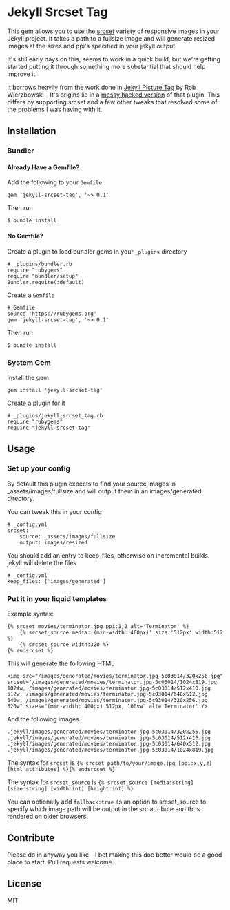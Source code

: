 # Jekyll Srcset Tag

This gem allows you to use the [srcset](https://responsiveimages.org/) variety of responsive images in your Jekyll project.
It takes a path to a fullsize image and will generate resized images at the sizes and ppi's specified in your jekyll output.

It's still early days on this, seems to work in a quick build, but we're getting started putting it through something more substantial that should help improve it.

It borrows heavily from the work done in [Jekyll Picture Tag](https://github.com/robwierzbowski/jekyll-picture-tag) by Rob Wierzbowski - It's origins lie in a [messy hacked version](https://gist.github.com/kevindew/99a955b3f9e06c0a3f2f) of that plugin. This differs by supporting srcset and a few other tweaks that resolved some of the problems I was having with it.

## Installation

### Bundler

#### Already Have a Gemfile?

Add the following to your `Gemfile`

    gem 'jekyll-srcset-tag', '~> 0.1'

Then run

    $ bundle install

#### No Gemfile?

Create a plugin to load bundler gems in your `_plugins` directory

    # _plugins/bundler.rb
    require "rubygems"
    require "bundler/setup"
    Bundler.require(:default)

Create a `Gemfile`

    # Gemfile
    source 'https://rubygems.org'
    gem 'jekyll-srcset-tag', '~> 0.1'

Then run

    $ bundle install

### System Gem

Install the gem

    gem install 'jekyll-srcset-tag'

Create a plugin for it

    # _plugins/jekyll_srcset_tag.rb
    require "rubygems"
    require "jekyll-srcset-tag"

## Usage

### Set up your config

By default this plugin expects to find your source images in _assets/images/fullsize and will output them in an
images/generated directory.

You can tweak this in your config

    # _config.yml
    srcset:
        source: _assets/images/fullsize
        output: images/resized

You should add an entry to keep_files, otherwise on incremental builds jekyll will delete the files

    # _config.yml
    keep_files: ['images/generated']

### Put it in your liquid templates

Example syntax:

    {% srcset movies/terminator.jpg ppi:1,2 alt='Terminator' %}
        {% srcset_source media:'(min-width: 400px)' size:'512px' width:512 %}
        {% srcset_source width:320 %}
    {% endsrcset %}

This will generate the following HTML

    <img src="/images/generated/movies/terminator.jpg-5c03014/320x256.jpg" srcset="/images/generated/movies/terminator.jpg-5c03014/1024x819.jpg 1024w, /images/generated/movies/terminator.jpg-5c03014/512x410.jpg 512w, /images/generated/movies/terminator.jpg-5c03014/640x512.jpg 640w, /images/generated/movies/terminator.jpg-5c03014/320x256.jpg 320w" sizes="(min-width: 400px) 512px, 100vw" alt='Terminator' />

And the following images

    .jekyll/images/generated/movies/terminator.jpg-5c03014/320x256.jpg
    .jekyll/images/generated/movies/terminator.jpg-5c03014/512x410.jpg
    .jekyll/images/generated/movies/terminator.jpg-5c03014/640x512.jpg
    .jekyll/images/generated/movies/terminator.jpg-5c03014/1024x819.jpg

The syntax for `srcset` is `{% srcset path/to/your/image.jpg [ppi:x,y,z] [html attributes] %}{% endsrcset %}`

The syntax for `srcset_source` is `{% srcset_source [media:string] [size:string] [width:int] [height:int] %}`

You can optionally add `fallback:true` as an option to srcset_source to specify which image path will be output in the src attribute and thus rendered on older browsers.

## Contribute

Please do in anyway you like - I bet making this doc better would be a good place to start. Pull requests welcome.

## License

MIT
